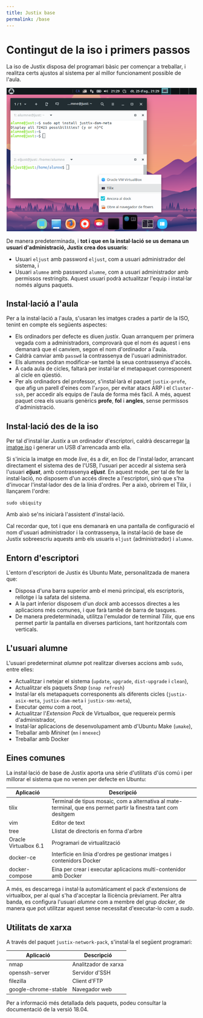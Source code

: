 ```yaml
---
title: Justix base
permalink: /base
---
```


# Contingut de la iso i primers passos

La iso de Justix disposa del programari bàsic per començar a treballar, i realitza certs ajustos al sistema per al millor funcionament possible de l'aula.

![Escriptori](../_img/escriptori.png)

De manera predeterminada, i **tot i que en la instal·lació se us demana un usuari d'administració, Justix crea dos usuaris**:

* Usuari `eljust` amb password `eljust`, com a usuari administrador del sistema, i
* Usuari `alumne` amb password `alumne`, com a usuari administrador amb permissos restringits. Aquest usuari podrà actualitzar l'equip i instal·lar només alguns paquets.

## Instal·lació a l'aula

Per a la instal·lació a l'aula, s'usaran les imatges crades a partir de la ISO, tenint en compte els següents aspectes:

* Els ordinadors per defecte es diuen *justix*. Quan arranquem per primera vegada com a administradors, comprovarà que el nom és aquest i ens demanarà que el canviem, segon el nom d'ordinador a l'aula.
* Caldrà canviar amb `passwd` la contrassenya de l'usuari administrador.
* Els alumnes podran modificar-se també la seua contrassenya d'accés.
* A cada aula de cicles, faltarà per instal·lar el metapaquet corresponent al cicle en qüestió.
* Per als ordinadors del professor, s'instal·larà el paquet `justix-profe`, que afig un parell d'eines com l'`arpon`, per evitar atacs ARP i el `Cluster-ssh`, per accedir als equips de l'aula de forma més fàcil. A més, aquest paquet crea els usuaris genèrics **profe**, **fol** i **angles**, sense permissos d'administració.

## Instal·lació des de la iso

Per tal d'instal·lar *Justix* a un ordinador d'escriptori, caldrà descarregar [la imatge iso](https://www.dropbox.com/sh/zveu1qd6nrcr2ay/AAAKf_XAN0r0ZGVuU_GJY_RQa?dl=0) i generar un USB d'arrencada amb ella.

Si s'inicia la imatge en mode *live*, és a dir, en lloc de l'instal·lador, arrancant directament el sistema des de l'USB, l'usuari per accedir al sistema serà l'usuari ***eljust***, amb contrassenya ***eljust***. En aquest mode, per tal de fer la instal·lació, no disposem d'un accés directe a l'escriptori, sinò que s'ha d'invocar l'instal·lador des de la línia d'ordres. Per a això, obrirem el Tilix, i llançarem l'ordre:

```
sudo ubiquity
```
Amb això se'ns iniciarà l'assistent d'instal·lació.

Cal recordar que, tot i que ens demanarà en una pantalla de configuració el nom d'usuari administrador i la contrassenya, la instal·lació de base de Justix sobreescriu aquests amb els usuaris `eljust` (administrador) i `alumne`.

## Entorn d'escriptori

L'entorn d'escriptori de Justix és Ubuntu Mate, personalitzada de manera que:

* Disposa d'una barra superior amb el menú principal, els escriptoris, rellotge i la safata del sistema.
* A la part inferior disposem d'un *dock* amb accessos directes a les aplicacions més comunes, i que farà també de barra de tasques.
* De manera predeterminada, utilitza l'emulador de terminal *Tilix*, que ens permet partir la pantalla en diverses particions, tant horitzontals com verticals.

## L'usuari alumne

L'usuari predeterminat *alumne* pot realitzar diverses accions amb `sudo`, entre elles:

* Actualitzar i netejar el sistema (`update`, `upgrade`, `dist-upgrade` i `clean`),
* Actualitzar els paquets *Snap* (`snap refresh`)
* Instal·lar els metapaquets corresponents als diferents cicles (`justix-asix-meta`, `justix-dam-meta` i `justix-smx-meta`),
* Executar *qemu* com a root,
* Actualitzar l'*Extension Pack* de Virtualbox, que requereix permís d'administrador,
* Instal·lar aplicacions de desenvolupament amb d'Ubuntu Make (`umake`),
* Treballar amb *Mininet* (`mn` i `mnexec`)
* Treballar amb Docker

## Eines comunes
   
La instal·lació de base de Justix aporta una sèrie d'utilitats d'ús comú  i per millorar el sistema que no venen per defecte en Ubuntu:

| Aplicació | Descripció |
|-----------|------------|
| tilix     | Terminal de tipus mosaic, com a alternativa al mate-terminal, que ens permet partir la finestra tant com desitgem |
| vim       | Editor de text |
| tree      | Llistat de directoris en forma d'arbre |
| Oracle Virtualbox 6.1 | Programari de virtualització  |
| docker-ce | Interfície en línia d'ordres pe gestionar imatges i contenidors Docker |
| docker-compose | Eina per crear i executar aplicacions multi-contenidor amb Docker |

A més, es descarrega i instal·la automàticament el pack d'extensions de virtualbox, per al qual s'ha d'acceptar la llicència prèviament. Per altra banda, es configura l'usuari *alumne* com a membre del grup *docker*, de manera que pot utilitzar aquest sense necessitat d'executar-lo com a *sudo*. 

## Utilitats de xarxa

A través del paquet `justix-network-pack`, s'instal·la el següent programari:

| Aplicació | Descripció |
|-----------|------------|
| nmap  | Analitzador de xarxa |
| openssh-server    | Servidor d'SSH |
| filezilla | Client d'FTP |
| google-chrome-stable | Navegador web |


Per a informació més detallada dels paquets, podeu consultar la documentació de la versió 18.04.